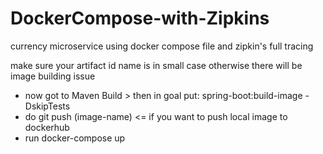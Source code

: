 # DockerCompose-with-Zipkins
currency microservice using docker compose file and zipkin's full tracing

make sure your artifact id name is in small case otherwise there will be image building issue
*	now got to Maven Build > then in goal put: spring-boot:build-image -DskipTests
*	do git push (image-name) <= if you want to push local image to dockerhub
*	run docker-compose up
